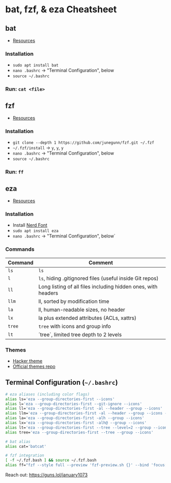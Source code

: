 # bat, fzf, & eza Cheatsheet

## bat
* [Resources](https://github.com/sharkdp/bat)

### Installation
* `sudo apt install bat`
* `nano .bashrc` → "Terminal Configuration", below
* `source ~/.bashrc`

### Run: `cat <file>`

## fzf
* [Resources](https://github.com/junegunn/fzf)

### Installation
* `git clone --depth 1 https://github.com/junegunn/fzf.git ~/.fzf`
* `~/.fzf/install` → `y`, `y`, `y`
* `nano .bashrc` → "Terminal Configuration", below
* `source ~/.bashrc`

### Run: `ff`

## eza
* [Resources](https://github.com/eza-community/eza)

### Installation
* Install [Nerd Font](https://www.nerdfonts.com/)
* `sudo apt install eza`
* `nano .bashrc` → "Terminal Configuration", below`

### Commands

| Command | Comment |
|---------|---------|
| `ls` | `ls` |
| `l` | `ls`, hiding .gitignored files (useful inside Git repos) |
| `ll` | Long listing of all files including hidden ones, with headers |
| `llm` | ll, sorted by modification time |
| `la` | ll, human-readable sizes, no header |
| `lx` | la plus extended attributes (ACLs, xattrs) |
| `tree` | `tree` with icons and group info |
| `lt` | ´tree´, limited tree depth to 2 levels |

### Themes

* [Hacker theme](https://github.com/january1073/eza_hacker_theme/blob/main/README.md)
* [Official themes repo](https://github.com/eza-community/eza-themes)

## Terminal Configuration (`~/.bashrc`)
```bash
# eza aliases (including color flags)
alias ls='eza --group-directories-first --icons'
alias l='eza --group-directories-first --git-ignore --icons'
alias ll='eza --group-directories-first -al --header --group --icons'
alias llm='eza --group-directories-first -al --header --group --icons --sort=modified'
alias la='eza --group-directories-first -alh --group --icons'
alias lx='eza --group-directories-first -alh@ --group --icons'
alias lt='eza --group-directories-first --tree --level=2 --group --icons'
alias tree='eza --group-directories-first --tree --group --icons'

# bat alias
alias cat='batcat'

# fzf integration
[ -f ~/.fzf.bash ] && source ~/.fzf.bash
alias ff="fzf --style full --preview 'fzf-preview.sh {}' --bind 'focus:transform-header:file --brief {}'"

```

Reach out: https://guns.lol/january1073
